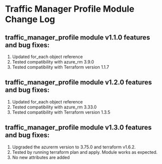 # Traffic Manager Profile Module Change Log

## traffic_manager_profile module v1.1.0 features and bug fixes:

1. Updated for_each object reference
2. Tested compatibility with azure_rm 3.9.0
3. Tested compatibility with Terraform version 1.1.7

## traffic_manager_profile module v1.2.0 features and bug fixes:

1. Updated for_each object reference
2. Tested compatibility with azure_rm 3.33.0
3. Tested compatibility with Terraform version 1.3.5

## traffic_manager_profile module v1.3.0 features and bug fixes:

1. Upgraded the azurerm version to 3.75.0 and terraform v1.6.2.
2. Tested by running terraform plan and apply. Module works as expected.
3. No new attributes are added